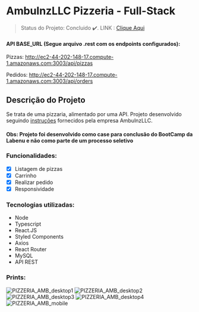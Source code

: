 # AmbulnzLLC Pizzeria - Full-Stack

> Status do Projeto: Concluido :heavy_check_mark:.
LINK : [Clique Aqui](http://ec2-44-202-148-17.compute-1.amazonaws.com:3000/)

#### API BASE_URL (Segue arquivo .rest com os endpoints configurados): 

Pizzas: http://ec2-44-202-148-17.compute-1.amazonaws.com:3003/api/pizzas

Pedidos: http://ec2-44-202-148-17.compute-1.amazonaws.com:3003/api/orders

## Descrição do Projeto

Se trata de uma pizzaria, alimentado por uma API. Projeto desenvolvido seguindo [instruções](https://github.com/AmbulnzLLC/fullstack-challenge) fornecidos pela empresa AmbulnzLLC.

#### Obs: Projeto foi desenvolvido como case para conclusão do BootCamp da Labenu e não como parte de um processo seletivo

### Funcionalidades:

- [x] Listagem de pizzas
- [x] Carrinho
- [x] Realizar pedido
- [x] Responsividade

### Tecnologias utilizadas:

- Node
- Typescript
- React.JS
- Styled Components
- Axios
- React Router
- MySQL
- API REST

### Prints: 

![PIZZERIA_AMB_desktop1](https://user-images.githubusercontent.com/104537653/199252792-8225628a-e3d2-41ce-b594-aca2b7aba334.png)
![PIZZERIA_AMB_desktop2](https://user-images.githubusercontent.com/104537653/199252803-1dab4f9c-8687-4b29-8999-fcfcb67e9cfe.png)
![PIZZERIA_AMB_desktop3](https://user-images.githubusercontent.com/104537653/199252806-b6072b6b-7695-4cf1-bf58-77d2d9b8c437.png)
![PIZZERIA_AMB_desktop4](https://user-images.githubusercontent.com/104537653/199252809-9dd23e7a-dc65-4a6d-9078-a5612437e0fc.png)
![PIZZERIA_AMB_mobile](https://user-images.githubusercontent.com/104537653/199252811-3fe3e44f-d143-48e1-8e81-d3e2ff298fd3.png)

